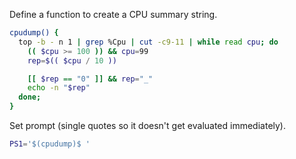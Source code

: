 Define a function to create a CPU summary string.

```bash
cpudump() {
  top -b - n 1 | grep %Cpu | cut -c9-11 | while read cpu; do
    (( $cpu >= 100 )) && cpu=99
    rep=$(( $cpu / 10 ))

    [[ $rep == "0" ]] && rep="_"
    echo -n "$rep"
  done;
}
```

Set prompt (single quotes so it doesn't get evaluated immediately).
```bash
PS1='$(cpudump)$ '
```
